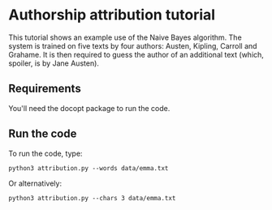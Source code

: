 # Authorship attribution tutorial

This tutorial shows an example use of the Naive Bayes algorithm. The system is trained on five texts by four authors: Austen, Kipling, Carroll and Grahame. It is then required to guess the author of an additional text (which, spoiler, is by Jane Austen).


## Requirements

You'll need the docopt package to run the code.


## Run the code

To run the code, type:

    python3 attribution.py --words data/emma.txt

Or alternatively:

    python3 attribution.py --chars 3 data/emma.txt
